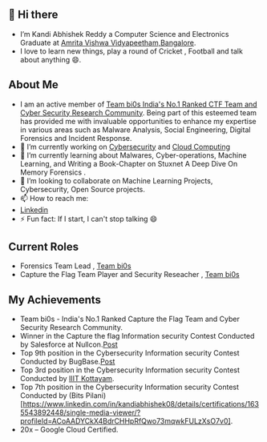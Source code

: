 ## 👋 Hi there
-  I’m Kandi Abhishek Reddy a Computer Science and Electronics Graduate at [Amrita Vishwa Vidyapeetham,Bangalore](https://www.amrita.edu/).
-  I love to learn new things, play a round of Cricket , Football and talk about anything 😄.
## About Me
- I am an active member of [Team bi0s  India's No.1 Ranked CTF Team and Cyber Security Research Community](https://bi0s.in/). Being part of this esteemed team has provided me with invaluable opportunities to enhance my expertise in various areas such as Malware Analysis, Social Engineering, Digital Forensics and Incident Response.
- 🔭  I’m currently working on [Cybersecurity](https://bi0sblr.in/) and [Cloud Computing](https://cloud.google.com/)
- 🌱 I’m currently learning about Malwares, Cyber-operations, Machine Learning, and Writing a Book-Chapter on Stuxnet A Deep Dive On Memory Forensics .
- 👯 I’m looking to collaborate on Machine Learning Projects, Cybersecurity, Open Source projects.
- 📫 How to reach me:
- [Linkedin](https://www.linkedin.com/in/kandiabhishek08/)
- ⚡ Fun fact: If I start, I can't stop talking 😄

## Current Roles  
- Forensics Team Lead , [Team bi0s](https://bi0s.in/)
- Capture the Flag Team Player and Security Reseacher , [Team bi0s](https://bi0s.in/)

<!---
AbhishekKandi83/AbhishekKandi83 is a ✨ special ✨ repository because its `README.md` (this file) appears on your GitHub profile.
You can click the Preview link to take a look at your changes.
--->

## My Achievements
- Team bi0s - India's No.1 Ranked Capture the Flag Team and Cyber Security Research Community.
- Winner in the Capture the flag Information security Contest Conducted by Salesforce at Nullcon.[Post](https://www.linkedin.com/feed/update/urn:li:activity:7111769167078334464/)
- Top 9th position in the Cybersecurity Information security Contest Conducted by BugBase.[Post](https://www.linkedin.com/in/kandiabhishek08/overlay/1635532926828/single-media-viewer/?profileId=ACoAADYCkX4BdrCHHpRfQwo73mqwkFULzXsO7v0)
- Top 3rd position in the Cybersecurity Information security Contest Conducted by [IIIT Kottayam](https://www.iiitkottayam.ac.in/#!/home).
- Top 7th position in the Cybersecurity Information security Contest Conducted by (Bits Pilani)[https://www.linkedin.com/in/kandiabhishek08/details/certifications/1635543892448/single-media-viewer/?profileId=ACoAADYCkX4BdrCHHpRfQwo73mqwkFULzXsO7v0].
- 20x – Google Cloud Certified. 
  


